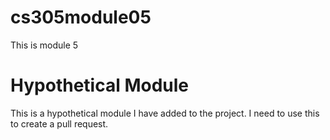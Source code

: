 # cs305module05
This is module 5
# Hypothetical Module
This is a hypothetical module I have added to the project. I need to use this to create a pull request.